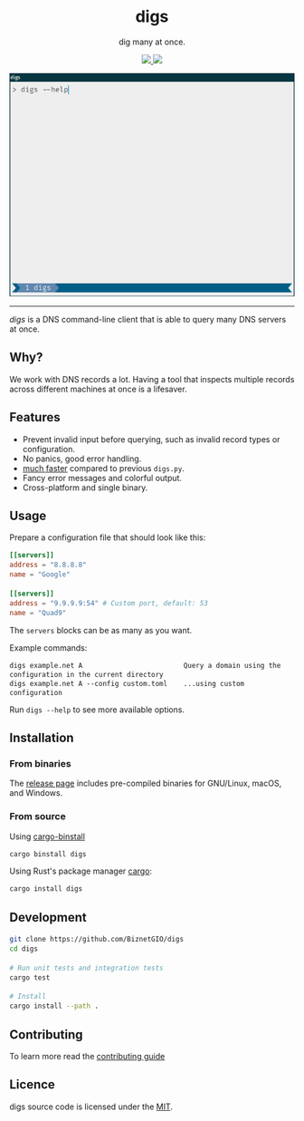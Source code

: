 <div align="center">
<h1>digs</h1>

dig many at once.

<a href="https://github.com/BiznetGIO/digs/actions/workflows/ci.yml">
<img src="https://github.com/BiznetGIO/digs/actions/workflows/ci.yml/badge.svg">
</a>
<a href="https://crates.io/crates/digs">
<img src="https://img.shields.io/crates/v/digs.svg">
</a>

<p></p>

![A digs demo](docs/demo.gif)

</div>

---

_digs_ is a DNS command-line client that is able to query many DNS servers at once.

## Why?

We work with DNS records a lot. Having a tool that inspects multiple
records across different machines at once is a lifesaver.

## Features

- Prevent invalid input before querying, such as invalid record types or configuration.
- No panics, good error handling.
- [much faster](docs/benchmark.md) compared to previous `digs.py`.
- Fancy error messages and colorful output.
- Cross-platform and single binary.

## Usage

Prepare a configuration file that should look like this:

```toml
[[servers]]
address = "8.8.8.8"
name = "Google"

[[servers]]
address = "9.9.9.9:54" # Custom port, default: 53
name = "Quad9"
```

The `servers` blocks can be as many as you want.

Example commands:

```
digs example.net A                         Query a domain using the configuration in the current directory
digs example.net A --config custom.toml    ...using custom configuration
```

Run `digs --help` to see more available options.

## Installation

### From binaries

The [release page](https://github.com/BiznetGIO/digs/releases) includes
pre-compiled binaries for GNU/Linux, macOS, and Windows.

### From source

Using [cargo-binstall](https://github.com/cargo-bins/cargo-binstall)

```bash
cargo binstall digs
```

Using Rust's package manager [cargo](https://github.com/rust-lang/cargo):

```bash
cargo install digs
```

## Development

```bash
git clone https://github.com/BiznetGIO/digs
cd digs

# Run unit tests and integration tests
cargo test

# Install
cargo install --path .
```

## Contributing

To learn more read the [contributing guide](docs/dev/README.md)

## Licence

digs source code is licensed under the [MIT](https://choosealicense.com/licenses/mit/).
